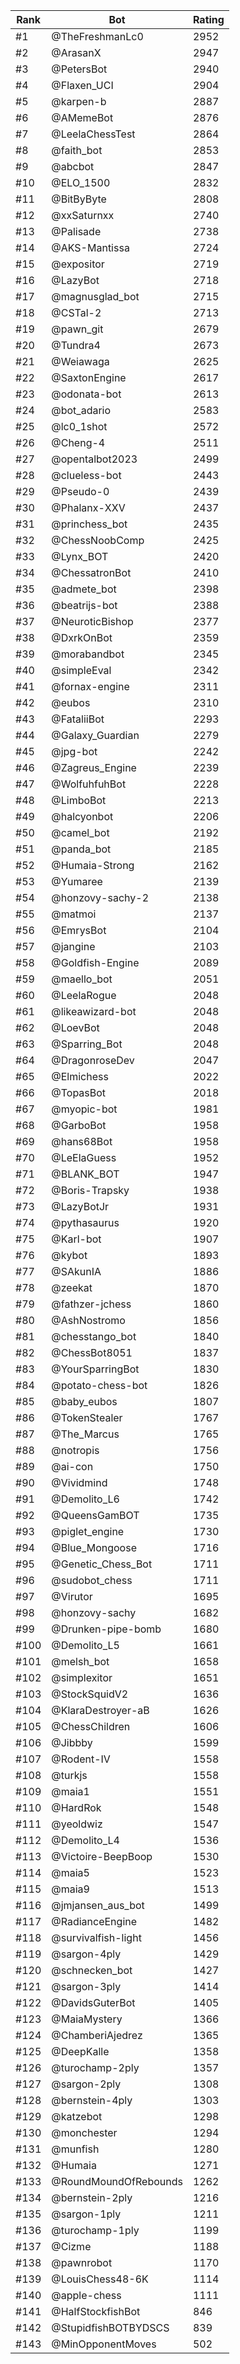 Rank|Bot|Rating
---|---|---
#1|@TheFreshmanLc0|2952
#2|@ArasanX|2947
#3|@PetersBot|2940
#4|@Flaxen_UCI|2904
#5|@karpen-b|2887
#6|@AMemeBot|2876
#7|@LeelaChessTest|2864
#8|@faith_bot|2853
#9|@abcbot|2847
#10|@ELO_1500|2832
#11|@BitByByte|2808
#12|@xxSaturnxx|2740
#13|@Palisade|2738
#14|@AKS-Mantissa|2724
#15|@expositor|2719
#16|@LazyBot|2718
#17|@magnusglad_bot|2715
#18|@CSTal-2|2713
#19|@pawn_git|2679
#20|@Tundra4|2673
#21|@Weiawaga|2625
#22|@SaxtonEngine|2617
#23|@odonata-bot|2613
#24|@bot_adario|2583
#25|@lc0_1shot|2572
#26|@Cheng-4|2511
#27|@opentalbot2023|2499
#28|@clueless-bot|2443
#29|@Pseudo-0|2439
#30|@Phalanx-XXV|2437
#31|@princhess_bot|2435
#32|@ChessNoobComp|2425
#33|@Lynx_BOT|2420
#34|@ChessatronBot|2410
#35|@admete_bot|2398
#36|@beatrijs-bot|2388
#37|@NeuroticBishop|2377
#38|@DxrkOnBot|2359
#39|@morabandbot|2345
#40|@simpleEval|2342
#41|@fornax-engine|2311
#42|@eubos|2310
#43|@FataliiBot|2293
#44|@Galaxy_Guardian|2279
#45|@jpg-bot|2242
#46|@Zagreus_Engine|2239
#47|@WolfuhfuhBot|2228
#48|@LimboBot|2213
#49|@halcyonbot|2206
#50|@camel_bot|2192
#51|@panda_bot|2185
#52|@Humaia-Strong|2162
#53|@Yumaree|2139
#54|@honzovy-sachy-2|2138
#55|@matmoi|2137
#56|@EmrysBot|2104
#57|@jangine|2103
#58|@Goldfish-Engine|2089
#59|@maello_bot|2051
#60|@LeelaRogue|2048
#61|@likeawizard-bot|2048
#62|@LoevBot|2048
#63|@Sparring_Bot|2048
#64|@DragonroseDev|2047
#65|@Elmichess|2022
#66|@TopasBot|2018
#67|@myopic-bot|1981
#68|@GarboBot|1958
#69|@hans68Bot|1958
#70|@LeElaGuess|1952
#71|@BLANK_BOT|1947
#72|@Boris-Trapsky|1938
#73|@LazyBotJr|1931
#74|@pythasaurus|1920
#75|@Karl-bot|1907
#76|@kybot|1893
#77|@SAkunIA|1886
#78|@zeekat|1870
#79|@fathzer-jchess|1860
#80|@AshNostromo|1856
#81|@chesstango_bot|1840
#82|@ChessBot8051|1837
#83|@YourSparringBot|1830
#84|@potato-chess-bot|1826
#85|@baby_eubos|1807
#86|@TokenStealer|1767
#87|@The_Marcus|1765
#88|@notropis|1756
#89|@ai-con|1750
#90|@Vividmind|1748
#91|@Demolito_L6|1742
#92|@QueensGamBOT|1735
#93|@piglet_engine|1730
#94|@Blue_Mongoose|1716
#95|@Genetic_Chess_Bot|1711
#96|@sudobot_chess|1711
#97|@Virutor|1695
#98|@honzovy-sachy|1682
#99|@Drunken-pipe-bomb|1680
#100|@Demolito_L5|1661
#101|@melsh_bot|1658
#102|@simplexitor|1651
#103|@StockSquidV2|1636
#104|@KlaraDestroyer-aB|1626
#105|@ChessChildren|1606
#106|@Jibbby|1599
#107|@Rodent-IV|1558
#108|@turkjs|1558
#109|@maia1|1551
#110|@HardRok|1548
#111|@yeoldwiz|1547
#112|@Demolito_L4|1536
#113|@Victoire-BeepBoop|1530
#114|@maia5|1523
#115|@maia9|1513
#116|@jmjansen_aus_bot|1499
#117|@RadianceEngine|1482
#118|@survivalfish-light|1456
#119|@sargon-4ply|1429
#120|@schnecken_bot|1427
#121|@sargon-3ply|1414
#122|@DavidsGuterBot|1405
#123|@MaiaMystery|1366
#124|@ChamberiAjedrez|1365
#125|@DeepKalle|1358
#126|@turochamp-2ply|1357
#127|@sargon-2ply|1308
#128|@bernstein-4ply|1303
#129|@katzebot|1298
#130|@monchester|1294
#131|@munfish|1280
#132|@Humaia|1271
#133|@RoundMoundOfRebounds|1262
#134|@bernstein-2ply|1216
#135|@sargon-1ply|1211
#136|@turochamp-1ply|1199
#137|@Cizme|1188
#138|@pawnrobot|1170
#139|@LouisChess48-6K|1114
#140|@apple-chess|1111
#141|@HalfStockfishBot|846
#142|@StupidfishBOTBYDSCS|839
#143|@MinOpponentMoves|502
